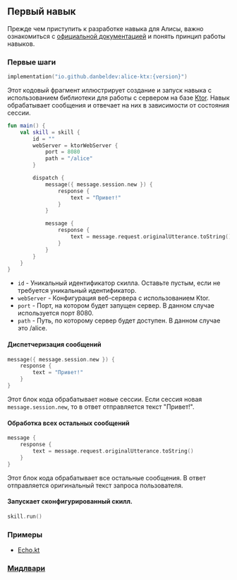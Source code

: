 ## Первый навык

Прежде чем приступить к разработке навыка для Алисы, важно ознакомиться с [официальной документацией](https://yandex.ru/dev/dialogs/alice/doc/) и понять принцип работы навыков.

### Первые шаги

```kotlin
implementation("io.github.danbeldev:alice-ktx:{version}")
```

Этот кодовый фрагмент иллюстрирует создание и запуск навыка с использованием библиотеки для работы с сервером на базе [Ktor](https://ktor.io).
Навык обрабатывает сообщения и отвечает на них в зависимости от состояния сессии.

```kotlin
fun main() {
    val skill = skill {
        id = ""
        webServer = ktorWebServer {
            port = 8080
            path = "/alice"
        }

        dispatch {
            message({ message.session.new }) {
                response {
                    text = "Привет!"
                }
            }

            message {
                response {
                    text = message.request.originalUtterance.toString()
                }
            }
        }
    }   
}
```

- `id` - Уникальный идентификатор скилла. Оставьте пустым, если не требуется уникальный идентификатор.
- `webServer` - Конфигурация веб-сервера с использованием Ktor.
- `port` - Порт, на котором будет запущен сервер. В данном случае используется порт 8080.
- `path` - Путь, по которому сервер будет доступен. В данном случае это /alice.

#### Диспетчеризация сообщений
```kotlin
message({ message.session.new }) {
    response {
        text = "Привет!"
    }
}
```
Этот блок кода обрабатывает новые сессии. Если сессия новая `message.session.new`, то в ответ отправляется текст "Привет!".

#### Обработка всех остальных сообщений
```kotlin
message {
    response {
        text = message.request.originalUtterance.toString()
    }
}
```
Этот блок кода обрабатывает все остальные сообщения. В ответ отправляется оригинальный текст запроса пользователя.

#### Запускает сконфигурированный скилл.

```kotlin
skill.run()
```

### Примеры
- [Echo.kt](../examples/src/main/kotlin/com/github/examples/Echo.kt)

### [Мидлвари](Мидлвари.md)